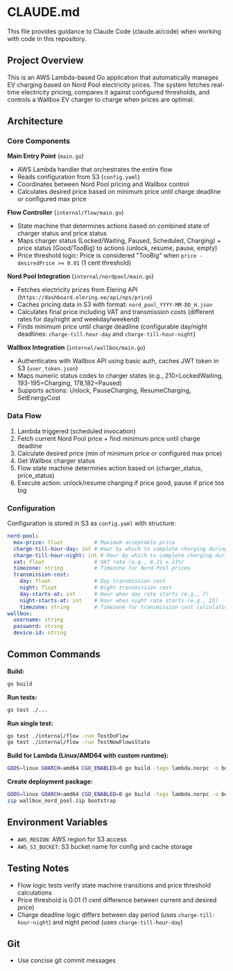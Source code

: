 # CLAUDE.md

This file provides guidance to Claude Code (claude.ai/code) when working with code in this repository.

## Project Overview

This is an AWS Lambda-based Go application that automatically manages EV charging based on Nord Pool electricity prices. The system fetches real-time electricity pricing, compares it against configured thresholds, and controls a Wallbox EV charger to charge when prices are optimal.

## Architecture

### Core Components

**Main Entry Point** (`main.go`)
- AWS Lambda handler that orchestrates the entire flow
- Reads configuration from S3 (`config.yaml`)
- Coordinates between Nord Pool pricing and Wallbox control
- Calculates desired price based on minimum price until charge deadline or configured max price

**Flow Controller** (`internal/flow/main.go`)
- State machine that determines actions based on combined state of charger status and price status
- Maps charger status (Locked/Waiting, Paused, Scheduled, Charging) + price status (Good/TooBig) to actions (unlock, resume, pause, empty)
- Price threshold logic: Price is considered "TooBig" when `price - desiredPrice >= 0.01` (1 cent threshold)

**Nord Pool Integration** (`internal/nordpool/main.go`)
- Fetches electricity prices from Elering API (`https://dashboard.elering.ee/api/nps/price`)
- Caches pricing data in S3 with format: `nord_pool_YYYY-MM-DD_H.json`
- Calculates final price including VAT and transmission costs (different rates for day/night and weekday/weekend)
- Finds minimum price until charge deadline (configurable day/night deadlines: `charge-till-hour-day` and `charge-till-hour-night`)

**Wallbox Integration** (`internal/wallbox/main.go`)
- Authenticates with Wallbox API using basic auth, caches JWT token in S3 (`user_token.json`)
- Maps numeric status codes to charger states (e.g., 210=LockedWaiting, 193-195=Charging, 178,182=Paused)
- Supports actions: Unlock, PauseCharging, ResumeCharging, SetEnergyCost

### Data Flow

1. Lambda triggered (scheduled invocation)
2. Fetch current Nord Pool price + find minimum price until charge deadline
3. Calculate desired price (min of minimum price or configured max price)
4. Get Wallbox charger status
5. Flow state machine determines action based on (charger_status, price_status)
6. Execute action: unlock/resume charging if price good, pause if price too big

### Configuration

Configuration is stored in S3 as `config.yaml` with structure:
```yaml
nord-pool:
  max-price: float          # Maximum acceptable price
  charge-till-hour-day: int # Hour by which to complete charging during day period (e.g., 16 = 4 PM)
  charge-till-hour-night: int # Hour by which to complete charging during night period (e.g., 7 = 7 AM)
  vat: float                # VAT rate (e.g., 0.21 = 21%)
  timezone: string          # Timezone for Nord Pool prices
  transmission-cost:
    day: float              # Day transmission cost
    night: float            # Night transmission cost
    day-starts-at: int      # Hour when day rate starts (e.g., 7)
    night-starts-at: int    # Hour when night rate starts (e.g., 23)
    timezone: string        # Timezone for transmission cost calculation
wallbox:
  username: string
  password: string
  device-id: string
```

## Common Commands

**Build:**
```bash
go build
```

**Run tests:**
```bash
go test ./...
```

**Run single test:**
```bash
go test ./internal/flow -run TestDoFlow
go test ./internal/flow -run TestNewFlowsState
```

**Build for Lambda (Linux/AMD64 with custom runtime):**
```bash
GOOS=linux GOARCH=amd64 CGO_ENABLED=0 go build -tags lambda.norpc -o bootstrap
```

**Create deployment package:**
```bash
GOOS=linux GOARCH=amd64 CGO_ENABLED=0 go build -tags lambda.norpc -o bootstrap
zip wallbox_nord_pool.zip bootstrap
```

## Environment Variables

- `AWS_REGION`: AWS region for S3 access
- `AWS_S3_BUCKET`: S3 bucket name for config and cache storage

## Testing Notes

- Flow logic tests verify state machine transitions and price threshold calculations
- Price threshold is 0.01 (1 cent difference between current and desired price)
- Charge deadline logic differs between day period (uses `charge-till-hour-night`) and night period (uses `charge-till-hour-day`)

## Git 
- Use concise git commit messages